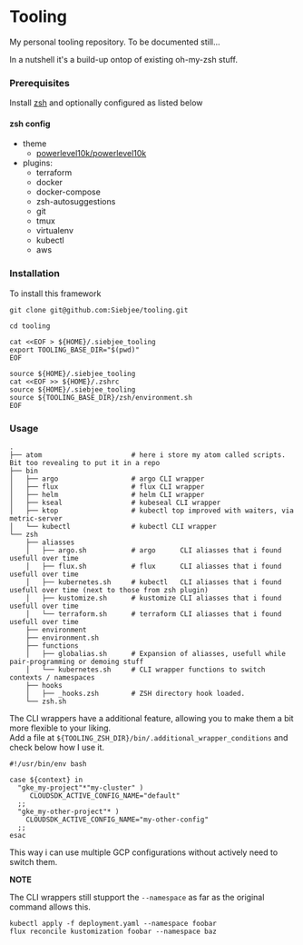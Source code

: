 Tooling
===
My personal tooling repository. To be documented still...

In a nutshell it's a build-up ontop of existing oh-my-zsh stuff.

### Prerequisites
Install [zsh](https://github.com/ohmyzsh/ohmyzsh) and optionally configured as listed below

#### zsh config
* theme
  * [powerlevel10k/powerlevel10k](https://github.com/romkatv/powerlevel10k)
* plugins:
  * terraform
  * docker
  * docker-compose
  * zsh-autosuggestions
  * git
  * tmux
  * virtualenv
  * kubectl
  * aws

### Installation
To install this framework
```
git clone git@github.com:Siebjee/tooling.git

cd tooling

cat <<EOF > ${HOME}/.siebjee_tooling
export TOOLING_BASE_DIR="$(pwd)"
EOF

source ${HOME}/.siebjee_tooling
cat <<EOF >> ${HOME}/.zshrc
source ${HOME}/.siebjee_tooling
source ${TOOLING_BASE_DIR}/zsh/environment.sh
EOF
```

### Usage

```
.
├── atom                      # here i store my atom called scripts. Bit too revealing to put it in a repo
├── bin
│   ├── argo                  # argo CLI wrapper
│   ├── flux                  # flux CLI wrapper
│   ├── helm                  # helm CLI wrapper
│   ├── kseal                 # kubeseal CLI wrapper
│   ├── ktop                  # kubectl top improved with waiters, via metric-server
│   └── kubectl               # kubectl CLI wrapper
└── zsh
    ├── aliasses
    │   ├── argo.sh           # argo      CLI aliasses that i found usefull over time
    │   ├── flux.sh           # flux      CLI aliasses that i found usefull over time
    │   ├── kubernetes.sh     # kubectl   CLI aliasses that i found usefull over time (next to those from zsh plugin)
    │   ├── kustomize.sh      # kustomize CLI aliasses that i found usefull over time
    │   └── terraform.sh      # terraform CLI aliasses that i found usefull over time
    ├── environment
    ├── environment.sh
    ├── functions
    │   ├── globalias.sh      # Expansion of aliasses, usefull while pair-programming or demoing stuff
    │   └── kubernetes.sh     # CLI wrapper functions to switch contexts / namespaces
    ├── hooks
    │   ├── _hooks.zsh        # ZSH directory hook loaded.
    └── zsh.sh
```

The CLI wrappers have a additional feature, allowing you to make them a bit more flexible to your liking.  
Add a file at `${TOOLING_ZSH_DIR}/bin/.additional_wrapper_conditions` and check below how I use it.

```
#!/usr/bin/env bash

case ${context} in
  "gke_my-project"*"my-cluster" )
     CLOUDSDK_ACTIVE_CONFIG_NAME="default"
  ;;
  "gke_my-other-project"* )
    CLOUDSDK_ACTIVE_CONFIG_NAME="my-other-config"
  ;;
esac
```

This way i can use multiple GCP configurations without actively need to switch them.

**NOTE**

The CLI wrappers still stupport the `--namespace` as far as the original command allows this.

```
kubectl apply -f deployment.yaml --namespace foobar
flux reconcile kustomization foobar --namespace baz
```

